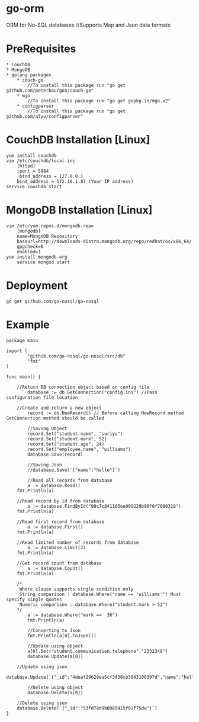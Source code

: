 go-orm
======

ORM for No-SQL databases //Supports Map and Json data formats

PreRequisites
=============

	* CouchDB
	* MongoDB
	* golang packages 
		* couch-go
			//To install this package run "go get github.com/peterbourgon/couch-go"
		* mgo
			//To install this package run "go get gopkg.in/mgo.v2"
		* configparser
			//To install this package run "go get github.com/alyu/configparser"

CouchDB Installation [Linux]
============================

	yum install couchdb
	vim /etc/couchdb/local.ini
		[httpd]
		;port = 5984
		;bind_address = 127.0.0.1
		bind_address = 172.16.1.87 (Your IP address)
	service couchdb start

MongoDB Installation [Linux]
============================

	vim /etc/yum.repos.d/mongodb.repo                 
		[mongodb]
		name=MongoDB Repository
		baseurl=http://downloads-distro.mongodb.org/repo/redhat/os/x86_64/
		gpgcheck=0
		enabled=1
	yum install mongodb-org
        service mongod start

Deployment
==========

	go get github.com/go-nosql/go-nosql

Example 
=======

	package main

	import (
            "github.com/go-nosql/go-nosql/src/db"
            "fmt"
	)

	func main() {

		//Return DB connection object based on config file
        	database := db.GetConnection("config.ini") //Pass configuration file location

		//Create and return a new object
        	record := db.NewRecord() // Before calling NewRecord method GetConnection method should be called

        	//Saving Object
        	record.Set("student.name", "suriya")
        	record.Set("student.mark", 52)
        	record.Set("student.age", 24)
        	record.Set("employee.name", "williams")
        	database.Save(record)

	        //Saving Json
	        //database.Save(`{"name":"hello"}`)

        	//Read all records from database
        	a := database.Read()
		fmt.Println(a)

		//Read record by id from database
	        a := database.FindById("98c7c841105ee099229b90f0f7000318")
		fmt.Println(a)

		//Read first record from database
	        a := database.First()
		fmt.Println(a)

		//Read limited number of records from database
	        a := database.Limit(2)
		fmt.Println(a)
	
		//Get record count from database	
	        a := database.Count()
		fmt.Println(a)

		/*
		 Where clause supports single condition only
		 String comparison : database.Where("name == 'williams'") Must specify single quotes
		 Numeric comparison : database.Where("student.mark > 52") 
		*/
	        a := database.Where("mark ==  36") 
        	fmt.Println(a)

	        //Converting to Json
	        fmt.Println(a[0].ToJson())

        	//Update using object
        	a[0].Set("student.communication.telephone","2332348")
        	database.Update(a[0])

		//Update using json
		database.Update(`{"_id":"4deaf29629ea5cf3438cb3043100397d","name":"hello"}`)

        	//Delete using object
        	database.Delete(a[0])

		//Delete using json
		database.Delete(`{"_id":"53fd78d9b0985415f02f75de"}`)
	}
